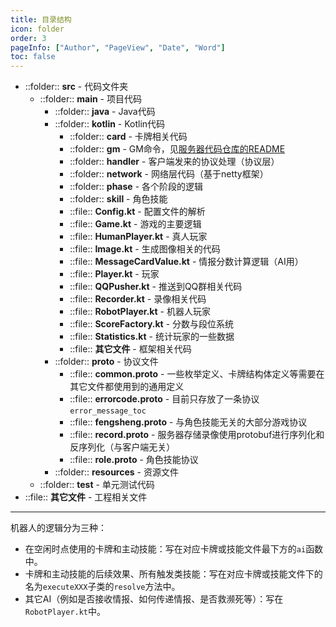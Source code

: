 ```yaml
---
title: 目录结构
icon: folder
order: 3
pageInfo: ["Author", "PageView", "Date", "Word"]
toc: false
---
```


- ::folder:: **src** - 代码文件夹
  - ::folder:: **main** - 项目代码
    - ::folder:: **java** - Java代码
    - ::folder:: **kotlin** - Kotlin代码
      - ::folder:: **card** - 卡牌相关代码
      - ::folder:: **gm** - GM命令，见[服务器代码仓库的README](https://github.com/CuteReimu/TheMessage?tab=readme-ov-file#%E5%85%B3%E4%BA%8Egm%E5%91%BD%E4%BB%A4)
      - ::folder:: **handler** - 客户端发来的协议处理（协议层）
      - ::folder:: **network** - 网络层代码（基于netty框架）
      - ::folder:: **phase** - 各个阶段的逻辑
      - ::folder:: **skill** - 角色技能
      - ::file:: **Config.kt** - 配置文件的解析
      - ::file:: **Game.kt** - 游戏的主要逻辑
      - ::file:: **HumanPlayer.kt** - 真人玩家
      - ::file:: **Image.kt** - 生成图像相关的代码
      - ::file:: **MessageCardValue.kt** - 情报分数计算逻辑（AI用）
      - ::file:: **Player.kt** - 玩家
      - ::file:: **QQPusher.kt** - 推送到QQ群相关代码
      - ::file:: **Recorder.kt** - 录像相关代码
      - ::file:: **RobotPlayer.kt** - 机器人玩家
      - ::file:: **ScoreFactory.kt** - 分数与段位系统
      - ::file:: **Statistics.kt** - 统计玩家的一些数据
      - ::file:: **其它文件** - 框架相关代码
    - ::folder:: **proto** - 协议文件
      - ::file:: **common.proto** - 一些枚举定义、卡牌结构体定义等需要在其它文件都使用到的通用定义
      - ::file:: **errorcode.proto** - 目前只存放了一条协议`error_message_toc`
      - ::file:: **fengsheng.proto** - 与角色技能无关的大部分游戏协议
      - ::file:: **record.proto** - 服务器存储录像使用protobuf进行序列化和反序列化（与客户端无关）
      - ::file:: **role.proto** - 角色技能协议
    - ::folder:: **resources** - 资源文件
  - ::folder:: **test** - 单元测试代码
- ::file:: **其它文件** - 工程相关文件

---

机器人的逻辑分为三种：

- 在空闲时点使用的卡牌和主动技能：写在对应卡牌或技能文件最下方的`ai`函数中。
- 卡牌和主动技能的后续效果、所有触发类技能：写在对应卡牌或技能文件下的名为`executeXXX`子类的`resolve`方法中。
- 其它AI（例如是否接收情报、如何传递情报、是否救濒死等）：写在`RobotPlayer.kt`中。

  
